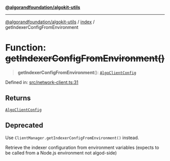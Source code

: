 [**@algorandfoundation/algokit-utils**](../../README.md)

***

[@algorandfoundation/algokit-utils](../../README.md) / [index](../README.md) / getIndexerConfigFromEnvironment

# Function: ~~getIndexerConfigFromEnvironment()~~

> **getIndexerConfigFromEnvironment**(): [`AlgoClientConfig`](../../types/network-client/interfaces/AlgoClientConfig.md)

Defined in: [src/network-client.ts:31](https://github.com/algorandfoundation/algokit-utils-ts/blob/main/src/network-client.ts#L31)

## Returns

[`AlgoClientConfig`](../../types/network-client/interfaces/AlgoClientConfig.md)

## Deprecated

Use `ClientManager.getIndexerConfigFromEnvironment()` instead.

Retrieve the indexer configuration from environment variables (expects to be called from a Node.js environment not algod-side)
